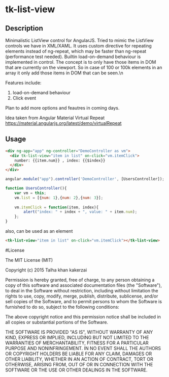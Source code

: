 # tk-list-view

## Description
Minimalistic ListView control for AngularJS. Tried to mimic the ListView controls we have in XML/XAML. It uses custom directive for repeating elements instead of ng-repeat, which may be faster than ng-repeat (performance test needed). Builtin load-on-demand behaviour is implemented in control. The concept is to only have those items in DOM that are currently on the viewport. So in case of 100 or 100k elements in an array it only add those items in DOM that can be seen.\n

Features include:<br/>
1. load-on-demand behaviour<br/>
2. Click event

Plan to add more options and feautres in coming days.

Idea taken from Angular Material Virtual Repeat
https://material.angularjs.org/latest/demo/virtualRepeat

## Usage
````html
<div ng-app="app" ng-controller="DemoController as vm">
  <div tk-list-view="item in list" on-click="vm.itemClick">
    number: {{item.num}} , index: {{$index}}
  </div>
</div>
````

````javascript
angular.module("app").controller('DemoController', [UsersController]);

function UsersController(){
    var vm = this;
    vm.list = [{num: 1},{num: 2},{num: 3}];
    
    vm.itemClick = function(item, index){
        alert("index: " + index + ", value: " + item.num);
    };
}
````

also, can be used as an element
````html
<tk-list-view="item in list" on-click="vm.itemClick"></tk-list-view>
````

#License

The MIT License (MIT)

Copyright (c) 2015 Talha khan kakerzai

Permission is hereby granted, free of charge, to any person obtaining a copy
of this software and associated documentation files (the "Software"), to deal
in the Software without restriction, including without limitation the rights
to use, copy, modify, merge, publish, distribute, sublicense, and/or sell
copies of the Software, and to permit persons to whom the Software is
furnished to do so, subject to the following conditions:

The above copyright notice and this permission notice shall be included in all
copies or substantial portions of the Software.

THE SOFTWARE IS PROVIDED "AS IS", WITHOUT WARRANTY OF ANY KIND, EXPRESS OR
IMPLIED, INCLUDING BUT NOT LIMITED TO THE WARRANTIES OF MERCHANTABILITY,
FITNESS FOR A PARTICULAR PURPOSE AND NONINFRINGEMENT. IN NO EVENT SHALL THE
AUTHORS OR COPYRIGHT HOLDERS BE LIABLE FOR ANY CLAIM, DAMAGES OR OTHER
LIABILITY, WHETHER IN AN ACTION OF CONTRACT, TORT OR OTHERWISE, ARISING FROM,
OUT OF OR IN CONNECTION WITH THE SOFTWARE OR THE USE OR OTHER DEALINGS IN THE
SOFTWARE.

